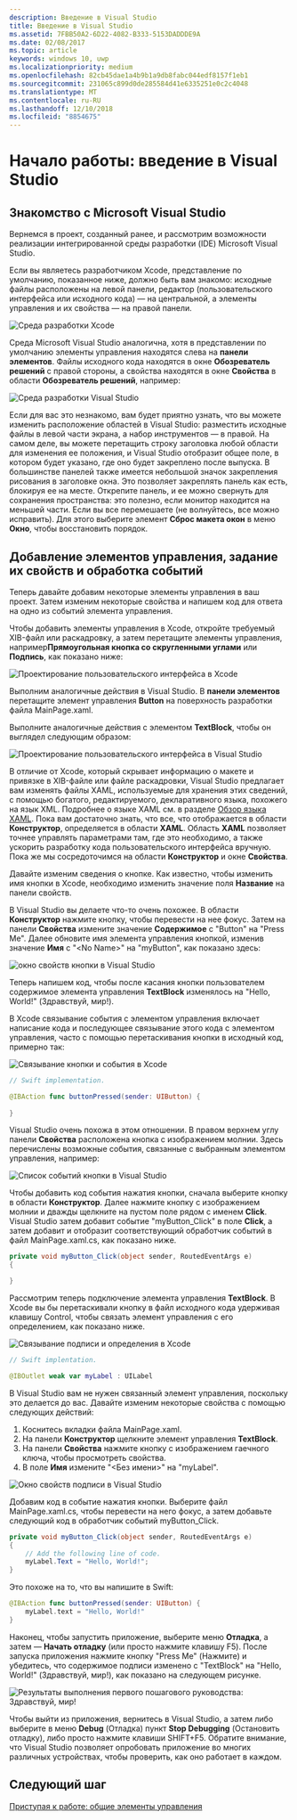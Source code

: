 ```yaml
---
description: Введение в Visual Studio
title: Введение в Visual Studio
ms.assetid: 7FBB50A2-6D22-4082-B333-5153DADDDE9A
ms.date: 02/08/2017
ms.topic: article
keywords: windows 10, uwp
ms.localizationpriority: medium
ms.openlocfilehash: 82cb45dae1a4b9b1a9db8fabc044edf8157f1eb1
ms.sourcegitcommit: 231065c899d0de285584d41e6335251e0c2c4048
ms.translationtype: MT
ms.contentlocale: ru-RU
ms.lasthandoff: 12/10/2018
ms.locfileid: "8854675"
---
```

# <a name="getting-started-getting-around-in-visual-studio"></a>Начало работы: введение в Visual Studio


## <a name="getting-around-in-microsoft-visual-studio"></a>Знакомство с Microsoft Visual Studio

Вернемся в проект, созданный ранее, и рассмотрим возможности реализации интегрированной среды разработки (IDE) Microsoft Visual Studio.

Если вы являетесь разработчиком Xcode, представление по умолчанию, показанное ниже, должно быть вам знакомо: исходные файлы расположены на левой панели, редактор (пользовательского интерфейса или исходного кода) — на центральной, а элементы управления и их свойства — на правой панели.

![Среда разработки Xcode](images/ios-to-uwp/xcode-ide.png)

Среда Microsoft Visual Studio аналогична, хотя в представлении по умолчанию элементы управления находятся слева на **панели элементов**. Файлы исходного кода находятся в окне **Обозреватель решений** с правой стороны, а свойства находятся в окне **Свойства** в области **Обозреватель решений**, например:

![Среда разработки Visual Studio](images/ios-to-uwp/vs-ide.png)

Если для вас это незнакомо, вам будет приятно узнать, что вы можете изменить расположение областей в Visual Studio: разместить исходные файлы в левой части экрана, а набор инструментов — в правой. На самом деле, вы можете перетащить строку заголовка любой области для изменения ее положения, и Visual Studio отобразит общее поле, в котором будет указано, где оно будет закреплено после выпуска. В большинстве панелей также имеется небольшой значок закрепления рисования в заголовке окна. Это позволяет закреплять панель как есть, блокируя ее на месте. Открепите панель, и ее можно свернуть для сохранения пространства: это полезно, если монитор находится на меньшей части. Если вы все перемешаете (не волнуйтесь, все можно исправить). Для этого выберите элемент **Сброс макета окон** в меню **Окно**, чтобы восстановить порядок.

## <a name="adding-controls-setting-their-properties-and-responding-to-events"></a>Добавление элементов управления, задание их свойств и обработка событий

Теперь давайте добавим некоторые элементы управления в ваш проект. Затем изменим некоторые свойства и напишем код для ответа на одно из событий элемента управления.

Чтобы добавить элементы управления в Xcode, откройте требуемый XIB-файл или раскадровку, а затем перетащите элементы управления, например**Прямоугольная кнопка со скругленными углами** или **Подпись**, как показано ниже:

![Проектирование пользовательского интерфейса в Xcode](images/ios-to-uwp/xcode-add-button-label.png)

Выполним аналогичные действия в Visual Studio. В **панели элементов** перетащите элемент управления **Button** на поверхность разработки файла MainPage.xaml.

Выполните аналогичные действия с элементом **TextBlock**, чтобы он выглядел следующим образом:

![Проектирование пользовательского интерфейса в Visual Studio](images/ios-to-uwp/vs-add-button-label.png)

В отличие от Xcode, который скрывает информацию о макете и привязке в XIB-файле или файле раскадровки, Visual Studio предлагает вам изменять файлы XAML, используемые для хранения этих сведений, с помощью богатого, редактируемого, декларативного языка, похожего на язык XML. Подробнее о языке XAML см. в разделе [Обзор языка XAML](https://msdn.microsoft.com/library/windows/apps/mt185595). Пока вам достаточно знать, что все, что отображается в области **Конструктор**, определяется в области **XAML**. Область **XAML** позволяет точнее управлять параметрами там, где это необходимо, а также ускорить разработку кода пользовательского интерфейса вручную. Пока же мы сосредоточимся на области **Конструктор** и окне **Свойства**.

Давайте изменим сведения о кнопке. Как известно, чтобы изменить имя кнопки в Xcode, необходимо изменить значение поля **Название** на панели свойств.

В Visual Studio вы делаете что-то очень похожее. В области **Конструктор** нажмите кнопку, чтобы перевести на нее фокус. Затем на панели **Свойства** измените значение **Содержимое** с "Button" на "Press Me". Далее обновите имя элемента управления кнопкой, изменив значение **Имя** с "&lt;No Name&gt;" на "myButton", как показано здесь:

![окно свойств кнопки в Visual Studio](images/ios-to-uwp/vs-button-properties.png)

Теперь напишем код, чтобы после касания кнопки пользователем содержимое элемента управления **TextBlock** изменялось на  "Hello, World!" (Здравствуй, мир!).

В Xcode связывание события с элементом управления включает написание кода и последующее связывание этого кода с элементом управления, часто с помощью перетаскивания кнопки в исходный код, примерно так:

![Связывание кнопки и события в Xcode](images/ios-to-uwp/xcode-add-button-event.png)

```swift
// Swift implementation.

@IBAction func buttonPressed(sender: UIButton) {
    
}
```

Visual Studio очень похожа в этом отношении. В правом верхнем углу панели **Свойства** расположена кнопка с изображением молнии. Здесь перечислены возможные события, связанные с выбранным элементом управления, например:

![Список событий кнопки в Visual Studio](images/ios-to-uwp/vs-button-event.png)

Чтобы добавить код события нажатия кнопки, сначала выберите кнопку в области **Конструктор**. Далее нажмите кнопку с изображением молнии и дважды щелкните на пустом поле рядом с именем **Click**. Visual Studio затем добавит событие "myButton\_Click" в поле **Click**, а затем добавит и отобразит соответствующий обработчик событий в файл MainPage.xaml.cs, как показано ниже.

```csharp
private void myButton_Click(object sender, RoutedEventArgs e)
{

}
```

Рассмотрим теперь подключение элемента управления **TextBlock**. В Xcode вы бы перетаскивали кнопку в файл исходного кода удерживая клавишу Control, чтобы связать элемент управления с его определением, как показано ниже.

![Связывание подписи и определения в Xcode](images/ios-to-uwp/xcode-add-button-reference.png)

```swift
// Swift implentation.

@IBOutlet weak var myLabel : UILabel
```

В Visual Studio вам не нужен связанный элемент управления, поскольку это делается до вас. Давайте изменим некоторые свойства с помощью следующих действий:

1.  Коснитесь вкладки файла MainPage.xaml.
2.  На панели **Конструктор** щелкните элемент управления **TextBlock**.
3.  На панели **Свойства** нажмите кнопку с изображением гаечного ключа, чтобы просмотреть свойства.
4.  В поле **Имя** измените "&lt;Без имени&gt;" на "myLabel".

![Окно свойств подписи в Visual Studio](images/ios-to-uwp/vs-label-properties.png)

Добавим код в событие нажатия кнопки. Выберите файл MainPage.xaml.cs, чтобы перевести на него фокус, а затем добавьте следующий код в обработчик событий myButton\_Click.

```csharp
private void myButton_Click(object sender, RoutedEventArgs e)
{
    // Add the following line of code.    
    myLabel.Text = "Hello, World!";
}
```

Это похоже на то, что вы напишите в Swift:

```swift
@IBAction func buttonPressed(sender: UIButton) {
    myLabel.text = "Hello, World!"
}
```

Наконец, чтобы запустить приложение, выберите меню **Отладка**, а затем — **Начать отладку** (или просто нажмите клавишу F5). После запуска приложения нажмите кнопку "Press Me" (Нажмите) и убедитесь, что содержимое подписи изменено с "TextBlock" на "Hello, World!" (Здравствуй, мир!), как показано на следующем рисунке.

![Результаты выполнения первого пошагового руководства: Здравствуй, мир!](images/ios-to-uwp/vs-hello-world.png)

Чтобы выйти из приложения, вернитесь в Visual Studio, а затем либо выберите в меню **Debug** (Отладка) пункт **Stop Debugging** (Остановить отладку), либо просто нажмите клавиши SHIFT+F5. Обратите внимание, что Visual Studio позволяет опробовать приложение во многих различных устройствах, чтобы проверить, как оно работает в каждом.

## <a name="next-step"></a>Следующий шаг

[Приступая к работе: общие элементы управления](getting-started-common-controls.md)

